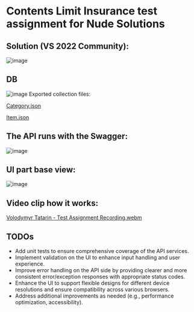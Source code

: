 # Contents Limit Insurance test assignment for Nude Solutions

## Solution (VS 2022 Community):
![image](https://github.com/user-attachments/assets/e6fb89e5-b207-41f9-aab4-719aabee4735)


## DB 
![image](https://github.com/user-attachments/assets/503a190a-a37f-4676-aebe-9f7d9e216648)
Exported collection files:

[Category.json](https://github.com/user-attachments/files/17967596/Category.json)

[Item.json](https://github.com/user-attachments/files/17967599/Item.json)

## The API runs with the Swagger:
![image](https://github.com/user-attachments/assets/ec9c5b33-08d4-4ae2-b4f6-2168fa09ac4a)

## UI part base view:
![image](https://github.com/user-attachments/assets/c1a7024d-83fa-4fb7-b905-83f0f9a1ef65)

## Video clip how it works:
[Volodymyr Tatarin - Test Assignment Recording.webm](https://github.com/user-attachments/assets/28060f1f-6b65-494d-8dc0-a5aaa5617f76)

## TODOs
- Add unit tests to ensure comprehensive coverage of the API services.
- Implement validation on the UI to enhance input handling and user experience.
- Improve error handling on the API side by providing clearer and more consistent error/exception responses with appropriate status codes.
- Enhance the UI to support flexible designs for different device resolutions and ensure compatibility across various browsers.
- Address additional improvements as needed (e.g., performance optimization, accessibility).
